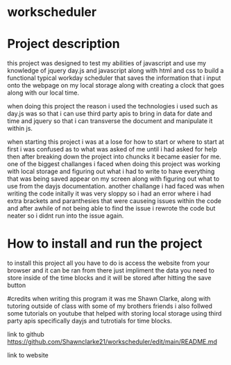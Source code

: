 # workscheduler

# Project description

this project was designed to test my abilities of javascript and use my knowledge of jquery day.js and javascript along with html and css to build a functional typical workday scheduler that saves the information that i input onto the webpage on my local storage along with creating a clock that goes along with our local time. 

when doing this project the reason i used the technologies i used such as day.js was so that i can use third party apis to bring in data for date and time and jquery so that i can transverse the document and manipulate it within js.


when starting this project i was at a lose for how to start or where to start at first i was confused as to what was asked of me until i had asked for help then after breaking down the project into chuncks it became easier for me. one of the biggest challanges i faced when doing this project was working with local storage and figuring out what i had to write to have everything that was being saved appear on my screen along with figuring out what to use from the dayjs documentation. another challange i had faced was when writing the code initally it was very sloppy so i had an error where i had extra brackets and paranthesies that were causeing issues within the code and after awhile of not being able to find the issue i rewrote the code but neater so i didnt run into the issue again.

# How to install and run the project
to install this project all you have to do is access the website from your browser and it can be ran from there just impliment the data you need to store inside of the time blocks and it will be stored after hitting the save button

#credits 
when writing this program it was me Shawn Clarke, along with tutoring outside of class with some of my brothers friends i also follwed some tutorials on youtube that helped with storing local storage using third party apis specifically dayjs and tutrotials for time blocks.

link to github
https://github.com/Shawnclarke21/workscheduler/edit/main/README.md

link to website
